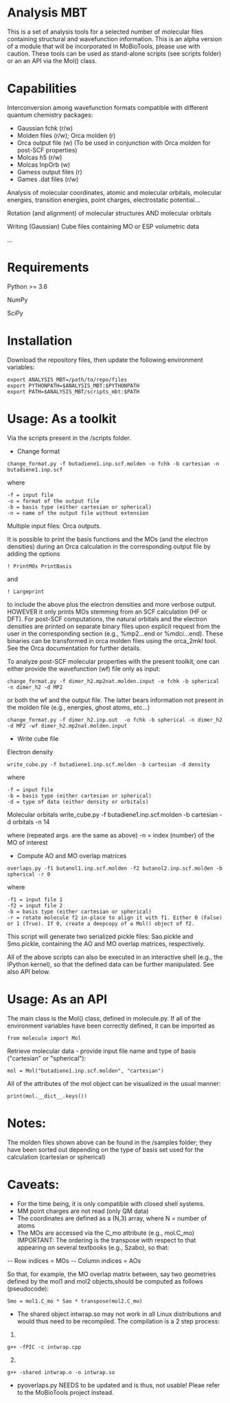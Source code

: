 # Analysis MBT
This is a set of analysis tools for a selected number of molecular files containing structural and wavefunction information. This is an alpha version of a module that will be incorporated in MoBioTools, please use with caution. These tools can be used as stand-alone scripts (see scripts folder) or an an API via the Mol() class.

# Capabilities

Interconversion among wavefunction formats compatible with different quantum chemistry packages:
- Gaussian fchk (r/w)
- Molden files (r/w); Orca molden (r)
- Orca output file (w) (To be used in conjunction with Orca molden for post-SCF properties)
- Molcas h5 (r/w)
- Molcas InpOrb (w)
- Gamess output files (r)
- Games .dat files (r/w)

Analysis of molecular coordinates, atomic and molecular orbitals, molecular energies, transition energies, point charges, electrostatic potential...

Rotation (and alignment) of molecular structures AND molecular orbitals

Writing (Gaussian) Cube files containing MO or ESP volumetric data

...

# Requirements

Python >= 3.6

NumPy

SciPy

# Installation

Download the repository files, then update the following environment variables:

```
export ANALYSIS_MBT=/path/to/repo/files
export PYTHONPATH=$ANALYSIS_MBT:$PYTHONPATH
export PATH=$ANALYSIS_MBT/scripts_mbt:$PATH
```

# Usage: As a toolkit
Via the scripts present in the /scripts folder.

- Change format

```
change_format.py -f butadiene1.inp.scf.molden -o fchk -b cartesian -n butadiene1.inp.scf
```

where
```
-f = input file
-o = format of the output file
-b = basis type (either cartesian or spherical)
-n = name of the output file without extension
```


Multiple input files: Orca outputs. 

It is possible to print the basis functions and the MOs (and the electron densities) 
during an Orca calculation in the corresponding output file by adding the options 

```
! PrintMOs PrintBasis
```

and 

```
! Largeprint
```

to include the above plus the electron densities and more verbose output. HOWEVER it only prints
MOs stemming from an SCF calculation (HF or DFT). For post-SCF computations, the natural orbitals
and the electron densities are printed on separate binary files upon explicit request from the user
in the corresponding section (e.g., %mp2...end or %mdci...end). These binaries can be transformed in
orca molden files using the orca_2mkl tool. See the Orca documentation for further details.

To analyze post-SCF molecular properties with the present toolkit, one can either provide the wavefunction (wf)
file only as input:

```
change_format.py -f dimer_h2.mp2nat.molden.input -o fchk -b spherical -n dimer_h2 -d MP2
```

or both the wf and the output file. The latter bears information not present in the molden file (e.g., energies,
ghost atoms, etc...)

```
change_format.py -f dimer_h2.inp.out  -o fchk -b spherical -n dimer_h2 -d MP2 -wf dimer_h2.mp2nat.molden.input
```

- Write cube file

Electron density

```
write_cube.py -f butadiene1.inp.scf.molden -b cartesian -d density 
```

where
```
-f = input file
-b = basis type (either cartesian or spherical)
-d = type of data (either density or orbitals)
```

Molecular orbitals
write_cube.py -f butadiene1.inp.scf.molden -b cartesian -d orbitals -n 14

where (repeated args. are the same as above)
-n = index (number) of the MO of interest

- Compute AO and MO overlap matrices

```
overlaps.py -f1 butanol1.inp.scf.molden -f2 butanol2.inp.scf.molden -b spherical -r 0
```

where
```
-f1 = input file 1
-f2 = input file 2
-b = basis type (either cartesian or spherical)
-r = rotate molecule f2 in-place to align it with f1. Either 0 (False) or 1 (True). If 0, create a deepcopy of a Mol() object of f2.
```

This script will generate two serialized pickle files: Sao.pickle and Smo.pickle, containing the AO and MO overlap matrices, respectively.

All of the above scripts can also be executed in an interactive shell (e.g., the IPython kernel), so that the defined data can be further manipulated. See also API below.

# Usage: As an API
The main class is the Mol() class, defined in molecule.py. If all of the environment variables have been correctly defined, it can be imported as
```
from molecule import Mol
```

Retrieve molecular data - provide input file name and type of basis ("cartesian" or "spherical"):
```
mol = Mol("butadiene1.inp.scf.molden", "cartesian")
```

All of the attributes of the mol object can be visualized in the usual manner:
```
print(mol.__dict__.keys())
```

# Notes:
The molden files shown above can be found in the /samples folder; they have been sorted out depending on the type of basis set used for the calculation (cartesian or spherical)

# Caveats:
- For the time being, it is only compatible with closed shell systems.
- MM point charges are not read (only QM data)
- The coordinates are defined as a (N,3) array, where N = number of atoms
- The MOs are accessed via the C_mo attribute (e.g., mol.C_mo) IMPORTANT: The ordering is the transpose with respect to that appearing on several textbooks (e.g., Szabo), so that:

-- Row indices = MOs
-- Column indices = AOs

So that, for example, the MO overlap matrix between, say two geometries defined by the mol1 and mol2 objects,should be computed as follows (pseudocode):
 
```
Smo = mol1.C_mo * Sao * transpose(mol2.C_mo)
```

- The shared object intwrap.so may not work in all Linux distributions and would thus need to be recompiled. The compilation is a 2 step process:
1)
```
g++ -fPIC -c intwrap.cpp
```

2)
```
g++ -shared intwrap.o -o intwrap.so
```



- pyoverlaps.py NEEDS to be updated and is thus, not usable! Pleae refer to the MoBioTools project instead.
